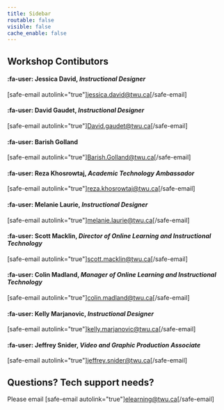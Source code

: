 ```yaml
---
title: Sidebar
routable: false
visible: false
cache_enable: false
---
```


## Workshop Contibutors

#### :fa-user: Jessica David, *Instructional Designer*
[safe-email autolink="true"]jessica.david@twu.ca[/safe-email]

#### :fa-user: David Gaudet, *Instructional Designer*  
[safe-email autolink="true"]David.gaudet@twu.ca[/safe-email]

#### :fa-user: Barish Golland  
[safe-email autolink="true"]Barish.Golland@twu.ca[/safe-email]

#### :fa-user: Reza Khosrowtaj, *Academic Technology Ambassador*  
[safe-email autolink="true"]reza.khosrowtaj@twu.ca[/safe-email]

#### :fa-user: Melanie Laurie, *Instructional Designer*  
[safe-email autolink="true"]melanie.laurie@twu.ca[/safe-email]

#### :fa-user: Scott Macklin, *Director of Online Learning and Instructional Technology*
[safe-email autolink="true"]scott.macklin@twu.ca[/safe-email]  

#### :fa-user: Colin Madland, *Manager of Online Learning and Instructional Technology*
[safe-email autolink="true"]colin.madland@twu.ca[/safe-email]  

#### :fa-user: Kelly Marjanovic, *Instructional Designer*  
[safe-email autolink="true"]kelly.marjanovic@twu.ca[/safe-email]  

#### :fa-user: Jeffrey Snider, *Video and Graphic Production Associate*
[safe-email autolink="true"]jeffrey.snider@twu.ca[/safe-email]

## Questions? Tech support needs?
Please email [safe-email autolink="true"]elearning@twu.ca[/safe-email]
